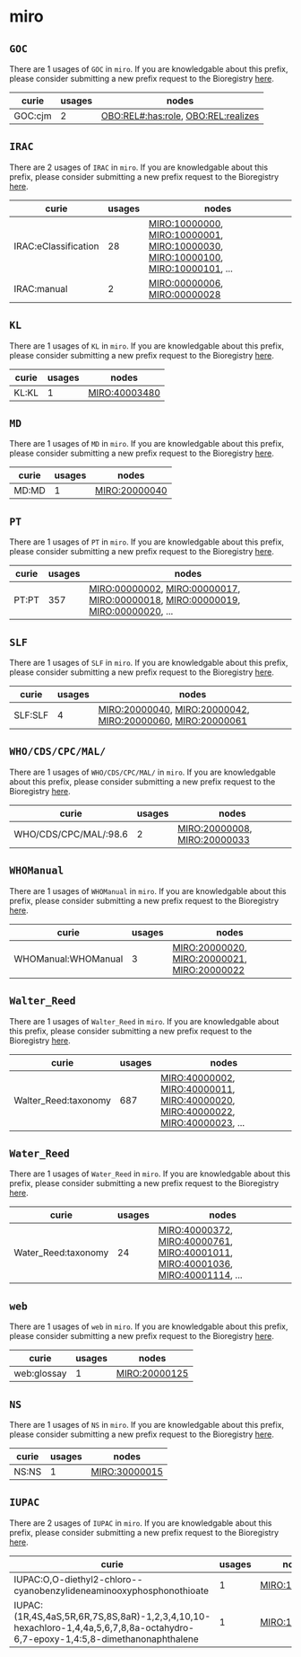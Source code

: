 # miro

## `GOC`

There are 1 usages of `GOC` in `miro`.
If you are knowledgable about this prefix, please consider submitting a new prefix
request to the Bioregistry [here](https://github.com/biopragmatics/bioregistry/issues/new?assignees=cthoyt&labels=New%2CPrefix&template=new-prefix.yml&title=%5BResource%5D%3A%20GOC).

| curie   |   usages | nodes                                                                                                                                      |
|---------|----------|--------------------------------------------------------------------------------------------------------------------------------------------|
| GOC:cjm |        2 | [OBO:REL#:has:role](http://purl.obolibrary.org/obo/OBO_REL#_has_role), [OBO:REL:realizes](http://purl.obolibrary.org/obo/OBO_REL_realizes) |

## `IRAC`

There are 2 usages of `IRAC` in `miro`.
If you are knowledgable about this prefix, please consider submitting a new prefix
request to the Bioregistry [here](https://github.com/biopragmatics/bioregistry/issues/new?assignees=cthoyt&labels=New%2CPrefix&template=new-prefix.yml&title=%5BResource%5D%3A%20IRAC).

| curie                |   usages | nodes                                                                                                                                                                                                                                                                                                                          |
|----------------------|----------|--------------------------------------------------------------------------------------------------------------------------------------------------------------------------------------------------------------------------------------------------------------------------------------------------------------------------------|
| IRAC:eClassification |       28 | [MIRO:10000000](http://purl.obolibrary.org/obo/MIRO_10000000), [MIRO:10000001](http://purl.obolibrary.org/obo/MIRO_10000001), [MIRO:10000030](http://purl.obolibrary.org/obo/MIRO_10000030), [MIRO:10000100](http://purl.obolibrary.org/obo/MIRO_10000100), [MIRO:10000101](http://purl.obolibrary.org/obo/MIRO_10000101), ... |
| IRAC:manual          |        2 | [MIRO:00000006](http://purl.obolibrary.org/obo/MIRO_00000006), [MIRO:00000028](http://purl.obolibrary.org/obo/MIRO_00000028)                                                                                                                                                                                                   |

## `KL`

There are 1 usages of `KL` in `miro`.
If you are knowledgable about this prefix, please consider submitting a new prefix
request to the Bioregistry [here](https://github.com/biopragmatics/bioregistry/issues/new?assignees=cthoyt&labels=New%2CPrefix&template=new-prefix.yml&title=%5BResource%5D%3A%20KL).

| curie   |   usages | nodes                                                         |
|---------|----------|---------------------------------------------------------------|
| KL:KL   |        1 | [MIRO:40003480](http://purl.obolibrary.org/obo/MIRO_40003480) |

## `MD`

There are 1 usages of `MD` in `miro`.
If you are knowledgable about this prefix, please consider submitting a new prefix
request to the Bioregistry [here](https://github.com/biopragmatics/bioregistry/issues/new?assignees=cthoyt&labels=New%2CPrefix&template=new-prefix.yml&title=%5BResource%5D%3A%20MD).

| curie   |   usages | nodes                                                         |
|---------|----------|---------------------------------------------------------------|
| MD:MD   |        1 | [MIRO:20000040](http://purl.obolibrary.org/obo/MIRO_20000040) |

## `PT`

There are 1 usages of `PT` in `miro`.
If you are knowledgable about this prefix, please consider submitting a new prefix
request to the Bioregistry [here](https://github.com/biopragmatics/bioregistry/issues/new?assignees=cthoyt&labels=New%2CPrefix&template=new-prefix.yml&title=%5BResource%5D%3A%20PT).

| curie   |   usages | nodes                                                                                                                                                                                                                                                                                                                          |
|---------|----------|--------------------------------------------------------------------------------------------------------------------------------------------------------------------------------------------------------------------------------------------------------------------------------------------------------------------------------|
| PT:PT   |      357 | [MIRO:00000002](http://purl.obolibrary.org/obo/MIRO_00000002), [MIRO:00000017](http://purl.obolibrary.org/obo/MIRO_00000017), [MIRO:00000018](http://purl.obolibrary.org/obo/MIRO_00000018), [MIRO:00000019](http://purl.obolibrary.org/obo/MIRO_00000019), [MIRO:00000020](http://purl.obolibrary.org/obo/MIRO_00000020), ... |

## `SLF`

There are 1 usages of `SLF` in `miro`.
If you are knowledgable about this prefix, please consider submitting a new prefix
request to the Bioregistry [here](https://github.com/biopragmatics/bioregistry/issues/new?assignees=cthoyt&labels=New%2CPrefix&template=new-prefix.yml&title=%5BResource%5D%3A%20SLF).

| curie   |   usages | nodes                                                                                                                                                                                                                                                      |
|---------|----------|------------------------------------------------------------------------------------------------------------------------------------------------------------------------------------------------------------------------------------------------------------|
| SLF:SLF |        4 | [MIRO:20000040](http://purl.obolibrary.org/obo/MIRO_20000040), [MIRO:20000042](http://purl.obolibrary.org/obo/MIRO_20000042), [MIRO:20000060](http://purl.obolibrary.org/obo/MIRO_20000060), [MIRO:20000061](http://purl.obolibrary.org/obo/MIRO_20000061) |

## `WHO/CDS/CPC/MAL/`

There are 1 usages of `WHO/CDS/CPC/MAL/` in `miro`.
If you are knowledgable about this prefix, please consider submitting a new prefix
request to the Bioregistry [here](https://github.com/biopragmatics/bioregistry/issues/new?assignees=cthoyt&labels=New%2CPrefix&template=new-prefix.yml&title=%5BResource%5D%3A%20WHO/CDS/CPC/MAL/).

| curie                 |   usages | nodes                                                                                                                        |
|-----------------------|----------|------------------------------------------------------------------------------------------------------------------------------|
| WHO/CDS/CPC/MAL/:98.6 |        2 | [MIRO:20000008](http://purl.obolibrary.org/obo/MIRO_20000008), [MIRO:20000033](http://purl.obolibrary.org/obo/MIRO_20000033) |

## `WHOManual`

There are 1 usages of `WHOManual` in `miro`.
If you are knowledgable about this prefix, please consider submitting a new prefix
request to the Bioregistry [here](https://github.com/biopragmatics/bioregistry/issues/new?assignees=cthoyt&labels=New%2CPrefix&template=new-prefix.yml&title=%5BResource%5D%3A%20WHOManual).

| curie               |   usages | nodes                                                                                                                                                                                       |
|---------------------|----------|---------------------------------------------------------------------------------------------------------------------------------------------------------------------------------------------|
| WHOManual:WHOManual |        3 | [MIRO:20000020](http://purl.obolibrary.org/obo/MIRO_20000020), [MIRO:20000021](http://purl.obolibrary.org/obo/MIRO_20000021), [MIRO:20000022](http://purl.obolibrary.org/obo/MIRO_20000022) |

## `Walter_Reed`

There are 1 usages of `Walter_Reed` in `miro`.
If you are knowledgable about this prefix, please consider submitting a new prefix
request to the Bioregistry [here](https://github.com/biopragmatics/bioregistry/issues/new?assignees=cthoyt&labels=New%2CPrefix&template=new-prefix.yml&title=%5BResource%5D%3A%20Walter_Reed).

| curie                |   usages | nodes                                                                                                                                                                                                                                                                                                                          |
|----------------------|----------|--------------------------------------------------------------------------------------------------------------------------------------------------------------------------------------------------------------------------------------------------------------------------------------------------------------------------------|
| Walter_Reed:taxonomy |      687 | [MIRO:40000002](http://purl.obolibrary.org/obo/MIRO_40000002), [MIRO:40000011](http://purl.obolibrary.org/obo/MIRO_40000011), [MIRO:40000020](http://purl.obolibrary.org/obo/MIRO_40000020), [MIRO:40000022](http://purl.obolibrary.org/obo/MIRO_40000022), [MIRO:40000023](http://purl.obolibrary.org/obo/MIRO_40000023), ... |

## `Water_Reed`

There are 1 usages of `Water_Reed` in `miro`.
If you are knowledgable about this prefix, please consider submitting a new prefix
request to the Bioregistry [here](https://github.com/biopragmatics/bioregistry/issues/new?assignees=cthoyt&labels=New%2CPrefix&template=new-prefix.yml&title=%5BResource%5D%3A%20Water_Reed).

| curie               |   usages | nodes                                                                                                                                                                                                                                                                                                                          |
|---------------------|----------|--------------------------------------------------------------------------------------------------------------------------------------------------------------------------------------------------------------------------------------------------------------------------------------------------------------------------------|
| Water_Reed:taxonomy |       24 | [MIRO:40000372](http://purl.obolibrary.org/obo/MIRO_40000372), [MIRO:40000761](http://purl.obolibrary.org/obo/MIRO_40000761), [MIRO:40001011](http://purl.obolibrary.org/obo/MIRO_40001011), [MIRO:40001036](http://purl.obolibrary.org/obo/MIRO_40001036), [MIRO:40001114](http://purl.obolibrary.org/obo/MIRO_40001114), ... |

## `web`

There are 1 usages of `web` in `miro`.
If you are knowledgable about this prefix, please consider submitting a new prefix
request to the Bioregistry [here](https://github.com/biopragmatics/bioregistry/issues/new?assignees=cthoyt&labels=New%2CPrefix&template=new-prefix.yml&title=%5BResource%5D%3A%20web).

| curie       |   usages | nodes                                                         |
|-------------|----------|---------------------------------------------------------------|
| web:glossay |        1 | [MIRO:20000125](http://purl.obolibrary.org/obo/MIRO_20000125) |

## `NS`

There are 1 usages of `NS` in `miro`.
If you are knowledgable about this prefix, please consider submitting a new prefix
request to the Bioregistry [here](https://github.com/biopragmatics/bioregistry/issues/new?assignees=cthoyt&labels=New%2CPrefix&template=new-prefix.yml&title=%5BResource%5D%3A%20NS).

| curie   |   usages | nodes                                                         |
|---------|----------|---------------------------------------------------------------|
| NS:NS   |        1 | [MIRO:30000015](http://purl.obolibrary.org/obo/MIRO_30000015) |

## `IUPAC`

There are 2 usages of `IUPAC` in `miro`.
If you are knowledgable about this prefix, please consider submitting a new prefix
request to the Bioregistry [here](https://github.com/biopragmatics/bioregistry/issues/new?assignees=cthoyt&labels=New%2CPrefix&template=new-prefix.yml&title=%5BResource%5D%3A%20IUPAC).

| curie                                                                                                                         |   usages | nodes                                                         |
|-------------------------------------------------------------------------------------------------------------------------------|----------|---------------------------------------------------------------|
| IUPAC:O,O-diethyl2-chloro--cyanobenzylideneaminooxyphosphonothioate                                                           |        1 | [MIRO:10000108](http://purl.obolibrary.org/obo/MIRO_10000108) |
| IUPAC:(1R,4S,4aS,5R,6R,7S,8S,8aR)-1,2,3,4,10,10-hexachloro-1,4,4a,5,6,7,8,8a-octahydro-6,7-epoxy-1,4:5,8-dimethanonaphthalene |        1 | [MIRO:10000160](http://purl.obolibrary.org/obo/MIRO_10000160) |

